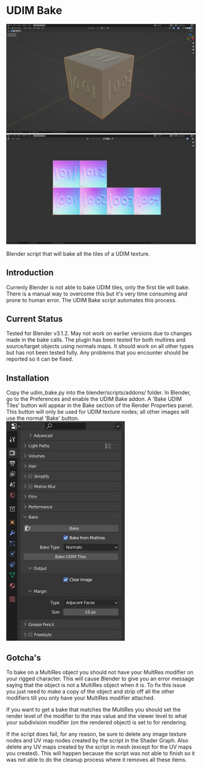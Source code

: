 UDIM Bake
=======

![3D View](https://raw.githubusercontent.com/richardlayman/udim_bake/master/img/udim_multires_baked_object.png)
![UDIM Tiles](https://raw.githubusercontent.com/richardlayman/udim_bake/master/img/udim_multires_baked_tiles.png)

Blender script that will bake all the tiles of a UDIM texture.

Introduction
---------------
Currenly Blender is not able to bake UDIM tiles, only the first tile will bake. There is a manual way to overcome this but it's very time consuming and prone to human error. The UDIM Bake script automates this process.

Current Status
---------------
Tested for Blender v3.1.2. May not work on earlier versions due to changes made in the bake calls. The plugin has been tested for both multires and source/target objects using normals maps. It should work on all other types but has not been tested fully. Any problems that you encounter should be reported so it can be fixed.

Installation
---------------
Copy the udim_bake.py into the blender/scripts/addons/ folder. In Blender, go to the Preferences and enable the UDIM Bake addon. A 'Bake UDIM Tiles' button will appear in the Bake section of the Render Properties panel. This button will only be used for UDIM texture nodes; all other images will use the normal 'Bake' button.
![UI](https://raw.githubusercontent.com/richardlayman/udim_bake/master/img/udim_bake_ui.png)

Gotcha's
---------------
To bake on a MultiRes object you should not have your MultRes modifier on your rigged character. This will cause Blender to give you an error message saying that the object is not a MultiRes object when it is. To fix this issue you just need to make a copy of the object and strip off all the other modifiers till you only have your MultiRes modifier attached.

If you want to get a bake that matches the MultiRes you should set the render level of the modifier to the max value and the viewer level to what your subdivision modifier (on the rendered object) is set to for rendering.

If the script does fail, for any reason, be sure to delete any image texture nodes and UV map nodes created by the script in the Shader Graph. Also delete any UV maps created by the script in mesh (except for the UV maps you created). This will happen because the script was not able to finish so it was not able to do the cleanup process where it removes all these items.


